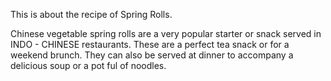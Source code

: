 This is about the recipe of Spring Rolls.

Chinese vegetable spring rolls are a very popular starter or snack served in INDO - CHINESE restaurants. These are a perfect tea snack or for a weekend brunch. They can also be served at dinner to accompany a delicious soup or a pot ful of noodles.